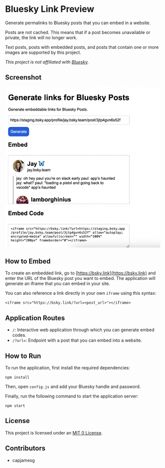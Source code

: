# Bluesky Link Preview

Generate permalinks to Bluesky posts that you can embed in a website.

Posts are not cached. This means that if a post becomes unavailable or private, the link will no longer work.

Text posts, posts with embedded posts, and posts that contain one or more images are supported by this project.

_This project is not affiliated with [Bluesky](https://bsky.app)._

## Screenshot

![Screenshot of a Bluesky post written by jamesg.blog](screenshot.png)

## How to Embed

To create an embedded link, go to [https://bsky.link](https://bsky.link) and enter the URL of the Bluesky post you want to embed. The application will generate an iframe that you can embed in your site.

You can also reference a link directly in your own `iframe` using this syntax:

```
<iframe src="https://bsky.link/?url=<post_url>"></iframe>
```

## Application Routes

- `/`: Interactive web application through which you can generate embed codes.
- `/?url=`: Endpoint with a post that you can embed into a website.

## How to Run

To run the application, first install the required dependencies:

```
npm install
```

Then, open `config.js` and add your Bluesky handle and password.

Finally, run the following command to start the application server:

```
npm start
```

## License

This project is licensed under an [MIT 0 License](LICENSE).

## Contributors

- capjamesg